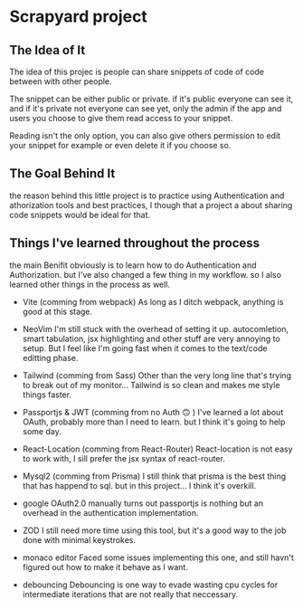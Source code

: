 # Scrapyard project

## The Idea of It

The idea of this projec is people can share snippets of code of code between with other people.

The snippet can be either public or private. if it's public everyone can see it, and if it's private not everyone can see yet, only the admin if the app and users you choose to give them read access to your snippet.

Reading isn't the only option, you can also give others permission to edit your snippet for example or even delete it if you choose so.

## The Goal Behind It

the reason behind this little project is to practice using Authentication and athorization tools and best practices, I though that a project a about sharing code snippets would be ideal for that.

## Things I've learned throughout the process

the main Benifit obviously is to learn how to do Authentication and Authorization.
but I've also changed a few thing in my workflow. so I also learned other things in the process as well.

- Vite (comming from webpack)
As long as I ditch webpack, anything is good at this stage.

- NeoVim
I'm still stuck with the overhead of setting it up. autocomletion, smart tabulation, jsx highlighting and other stuff are very annoying to setup.
But I feel like I'm going fast when it comes to the text/code editting phase.

- Tailwind (comming from Sass)
Other than the very long line that's trying to break out of my monitor... Tailwind is so clean and makes me style things faster.

- Passportjs & JWT (comming from no Auth :upside_down_face: )
I've learned a lot about OAuth, probably more than I need to learn. but I think it's going to help some day.

- React-Location (comming from React-Router)
React-location is not easy to work with, I sill prefer the jsx syntax of react-router.

- Mysql2 (comming from Prisma)
I still think that prisma is the best thing that has happend to sql. but in this project... I think it's overkill.

- google OAuth2.0 manually 
turns out passportjs is nothing but an overhead in the authentication implementation.

- ZOD
I still need more time using this tool, but it's a good way to the job done with minimal keystrokes.

- monaco editor 
Faced some issues implementing this one, and still havn't figured out how to make it behave as I want.

- debouncing
Debouncing is one way to evade wasting cpu cycles for intermediate iterations that are not really that neccessary.
